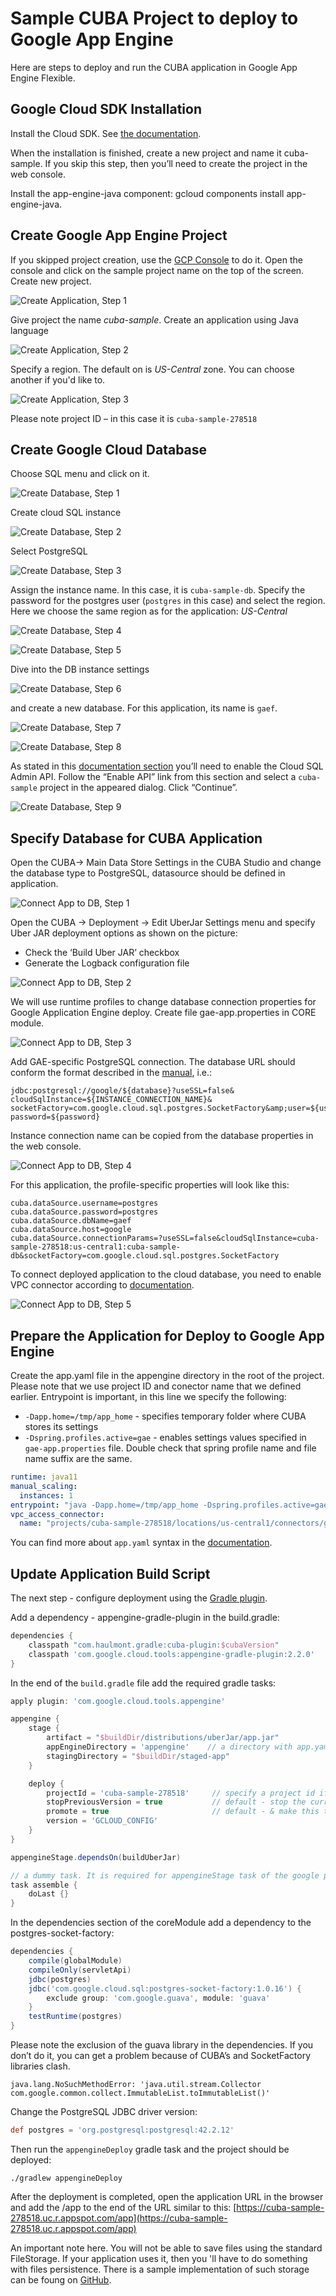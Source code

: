 # Sample CUBA Project to deploy to Google App Engine

Here are steps to deploy and run the CUBA application in Google App Engine Flexible.

## Google Cloud SDK Installation

Install the Cloud SDK. See [the documentation](https://cloud.google.com/sdk/docs/).

When the installation is finished, create a new project and name it cuba-sample. If you skip this step, then you’ll need to create the project in the web console.

Install the app-engine-java component: gcloud components install app-engine-java.

## Create Google App Engine Project

If you skipped project creation, use the [GCP Console](https://console.cloud.google.com) to do it.
Open the console and click on the sample project name on the top of the screen. Create new project. 

![Create Application, Step 1](/img/app_create_1.png)

Give project the name _cuba-sample_. Create an application using Java language

![Create Application, Step 2](/img/app_create_2.png)

Specify a region. The default on is _US-Central_ zone. You can choose another if you'd like to.

![Create Application, Step 3](/img/app_create_3.png)

Please note project ID – in this case it is ```cuba-sample-278518```

## Create Google Cloud Database

Choose SQL menu and click on it.

![Create Database, Step 1](/img/db_create_1.png)

Create cloud SQL instance

![Create Database, Step 2](/img/db_create_2.png)

Select PostgreSQL

![Create Database, Step 3](/img/db_create_3.png)

Assign the instance name. In this case, it is ```cuba-sample-db```. Specify the password for the postgres user 
(```postgres``` in this case) and select the region. Here we choose the same region as for the application: _US-Central_

![Create Database, Step 4](/img/db_create_4.png)
 
![Create Database, Step 5](/img/db_create_5.png)

Dive into the DB instance settings 

![Create Database, Step 6](/img/db_create_6.png)

and create a new database. For this application, its name is ```gaef```.

![Create Database, Step 7](/img/db_create_7.png)

![Create Database, Step 8](/img/db_create_8.png)

As stated in this [documentation section](https://cloud.google.com/sql/docs/postgres/admin-api/) you’ll need to enable the Cloud SQL Admin API. Follow the “Enable API” link 
from this section and select a ```cuba-sample``` project in the appeared dialog. Click “Continue”.

![Create Database, Step 9](/img/db_create_9.png)

## Specify Database for CUBA Application

Open the CUBA-> Main Data Store Settings in the CUBA Studio and change the database type to PostgreSQL, datasource should be defined in application.

![Connect App to DB, Step 1](/img/cuba_connect_1.png)

Open the CUBA -> Deployment -> Edit UberJar Settings  menu and specify Uber JAR deployment options as shown on the picture:
* Check the ‘Build Uber JAR’ checkbox
* Generate the Logback configuration file

![Connect App to DB, Step 2](/img/cuba_connect_2.png)

We will use runtime profiles to change database connection properties for Google Application Engine deploy. Create file gae-app.properties in CORE module.

![Connect App to DB, Step 3](/img/cuba_connect_3.png)

Add GAE-specific PostgreSQL connection. The database URL should conform the format described in the [manual](https://cloud.google.com/appengine/docs/flexible/java/using-cloud-sql-postgres), i.e.:

```
jdbc:postgresql://google/${database}?useSSL=false& cloudSqlInstance=${INSTANCE_CONNECTION_NAME}& socketFactory=com.google.cloud.sql.postgres.SocketFactory&amp;user=${user}& password=${password}
```
Instance connection name can be copied from the database properties in the web console.

![Connect App to DB, Step 4](/img/cuba_connect_4.png)

For this application, the profile-specific properties will look like this:

```properties
cuba.dataSource.username=postgres
cuba.dataSource.password=postgres
cuba.dataSource.dbName=gaef
cuba.dataSource.host=google
cuba.dataSource.connectionParams=?useSSL=false&cloudSqlInstance=cuba-sample-278518:us-central1:cuba-sample-db&socketFactory=com.google.cloud.sql.postgres.SocketFactory
```
 To connect deployed application to the cloud database, you need to enable VPC connector according to [documentation](https://cloud.google.com/vpc/docs/configure-serverless-vpc-access).
 
![Connect App to DB, Step 5](/img/cuba_connect_5.png)

## Prepare the Application for Deploy to Google App Engine
 
Create the app.yaml file in the appengine directory in the root of the project. Please note that we use project ID and conector name that we defined earlier. Entrypoint is important,
in this line we specify the following:
* ```-Dapp.home=/tmp/app_home``` - specifies temporary folder where CUBA stores its settings
* ```-Dspring.profiles.active=gae``` - enables settings values specified in ```gae-app.properties``` file. Double check that spring profile name and file name suffix are the same.

```yaml
runtime: java11
manual_scaling:
  instances: 1
entrypoint: "java -Dapp.home=/tmp/app_home -Dspring.profiles.active=gae -jar app.jar"
vpc_access_connector:
  name: "projects/cuba-sample-278518/locations/us-central1/connectors/gaef-connector"
```

You can find more about ```app.yaml``` syntax in the [documentation](https://cloud.google.com/appengine/docs/standard/java11/config/appref).

## Update Application Build Script

The next step - configure deployment using the [Gradle plugin](https://github.com/GoogleCloudPlatform/app-gradle-plugin).
 
Add a dependency - appengine-gradle-plugin in the build.gradle:

```groovy
dependencies {
    classpath "com.haulmont.gradle:cuba-plugin:$cubaVersion"
    classpath 'com.google.cloud.tools:appengine-gradle-plugin:2.2.0'
}
```
In the end of the ```build.gradle``` file add the required gradle tasks:

```groovy
apply plugin: 'com.google.cloud.tools.appengine'

appengine {
    stage {
        artifact = "$buildDir/distributions/uberJar/app.jar"
        appEngineDirectory = 'appengine'    // a directory with app.yaml
        stagingDirectory = "$buildDir/staged-app"
    }

    deploy {
        projectId = 'cuba-sample-278518'     // specify a project id if the current project is not the default one
        stopPreviousVersion = true           // default - stop the current version
        promote = true                       // default - & make this the current version
        version = 'GCLOUD_CONFIG'
    }
}

appengineStage.dependsOn(buildUberJar)

// a dummy task. It is required for appengineStage task of the google plugin
task assemble {
    doLast {}
}
```
In the dependencies section of the coreModule add a dependency to the postgres-socket-factory:
```groovy
dependencies {
    compile(globalModule)
    compileOnly(servletApi)
    jdbc(postgres)
    jdbc('com.google.cloud.sql:postgres-socket-factory:1.0.16') {
        exclude group: 'com.google.guava', module: 'guava'
    }
    testRuntime(postgres)
}
```

Please note the exclusion of the guava library in the dependencies. If you don’t do it, you can get a problem because of CUBA’s and SocketFactory libraries clash. 
```
java.lang.NoSuchMethodError: 'java.util.stream.Collector com.google.common.collect.ImmutableList.toImmutableList()'
```
Change the PostgreSQL JDBC driver version:
```groovy
def postgres = 'org.postgresql:postgresql:42.2.12'
```
Then run the ```appengineDeploy``` gradle task and the project should be deployed:
```
./gradlew appengineDeploy
```

After the deployment is completed, open the application URL in the browser and add the /app to the end of the URL similar to this:
[https://cuba-sample-278518.uc.r.appspot.com/app](https://cuba-sample-278518.uc.r.appspot.com/app)

An important note here. You will not be able to save files using the standard FileStorage. If your application uses it, then you 'll have to do something with files persistence. 
There is a sample implementation of such storage can be foung on [GitHub](https://gist.github.com/telenieko/2250095c12ccbf44dd6c14f9ae4c98a6).

 

